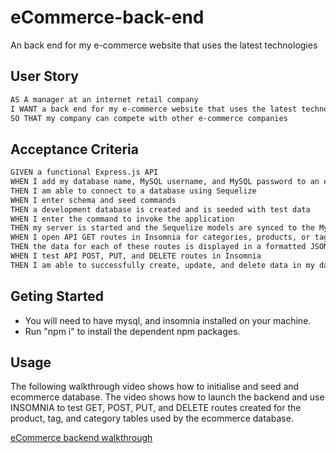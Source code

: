 # eCommerce-back-end
An back end for my e-commerce website that uses the latest technologies

## User Story

```md
AS A manager at an internet retail company
I WANT a back end for my e-commerce website that uses the latest technologies
SO THAT my company can compete with other e-commerce companies
```

## Acceptance Criteria

```md
GIVEN a functional Express.js API
WHEN I add my database name, MySQL username, and MySQL password to an environment variable file
THEN I am able to connect to a database using Sequelize
WHEN I enter schema and seed commands
THEN a development database is created and is seeded with test data
WHEN I enter the command to invoke the application
THEN my server is started and the Sequelize models are synced to the MySQL database
WHEN I open API GET routes in Insomnia for categories, products, or tags
THEN the data for each of these routes is displayed in a formatted JSON
WHEN I test API POST, PUT, and DELETE routes in Insomnia
THEN I am able to successfully create, update, and delete data in my database
```

## Geting Started

* You will need to have mysql, and insomnia installed on your machine.
* Run "npm i" to install the dependent npm packages.

## Usage

The following walkthrough video shows how to initialise and seed and ecommerce database. The video shows how to launch the backend and use INSOMNIA to test GET, POST, PUT, and DELETE routes created for the product, tag, and category tables used by the ecommerce database.

[eCommerce backend walkthrough](https://drive.google.com/file/d/12k46c6JS7nVdeYCZfApjlTepJwgaR1RJ/view)
